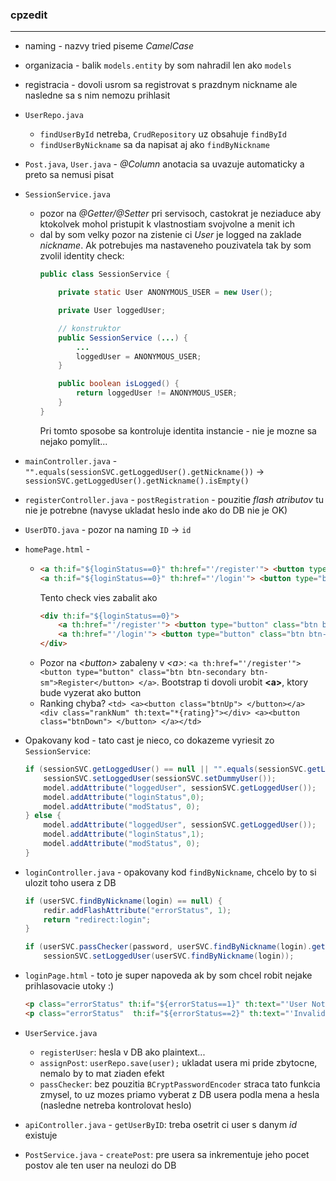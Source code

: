 ### cpzedit

---

* naming - nazvy tried piseme *CamelCase*
* organizacia - balik `models.entity` by som nahradil len ako `models`
* registracia - dovoli usrom sa registrovat s prazdnym nickname ale nasledne sa s nim nemozu prihlasit
* `UserRepo.java`
  * `findUserById` netreba, `CrudRepository` uz obsahuje `findById`
  * `findUserByNickname` sa da napisat aj ako `findByNickname`
* `Post.java`, `User.java` - *@Column* anotacia sa uvazuje automaticky a preto sa nemusi pisat
* `SessionService.java`
  * pozor na *@Getter/@Setter* pri servisoch, castokrat je neziaduce aby ktokolvek mohol pristupit
    k vlastnostiam svojvolne a menit ich
  * dal by som velky pozor na zistenie ci *User* je logged na zaklade *nickname*. Ak potrebujes ma nastaveneho pouzivatela
    tak by som zvolil identity check:
    ```java
    public class SessionService {
  
        private static User ANONYMOUS_USER = new User();
  
        private User loggedUser;
  
        // konstruktor
        public SessionService (...) {
            ...
            loggedUser = ANONYMOUS_USER;
        }
  
        public boolean isLogged() {
            return loggedUser != ANONYMOUS_USER;
        }
    }
    ```
    Pri tomto sposobe sa kontroluje identita instancie - nie je mozne sa nejako pomylit...
* `mainController.java` - `"".equals(sessionSVC.getLoggedUser().getNickname())` -> `sessionSVC.getLoggedUser().getNickname().isEmpty()`
* `registerController.java` - `postRegistration` - pouzitie *flash atributov* tu nie je potrebne (navyse ukladat heslo inde
  ako do DB nie je OK)
* `UserDTO.java` - pozor na naming `ID` -> `id`
* `homePage.html` - 
  * ```html
    <a th:if="${loginStatus==0}" th:href="'/register'"> <button type="button" class="btn btn-secondary btn-sm">Register</button> </a>
    <a th:if="${loginStatus==0}" th:href="'/login'"> <button type="button" class="btn btn-secondary btn-sm">Login</button> </a>
    ```
    Tento check vies zabalit ako
    ```html
    <div th:if="${loginStatus==0}">
        <a th:href="'/register'"> <button type="button" class="btn btn-secondary btn-sm">Register</button> </a>
        <a th:href="'/login'"> <button type="button" class="btn btn-secondary btn-sm">Login</button> </a>
    </div>
    ```
  * Pozor na *\<button\>* zabaleny v *\<a\>*: `<a th:href="'/register'"> <button type="button" class="btn btn-secondary btn-sm">Register</button> </a>`.
    Bootstrap ti dovoli urobit **\<a\>**, ktory bude vyzerat ako button
  * Ranking chyba? `<td> <a><button class="btnUp"> </button></a> <div class="rankNum" th:text="*{rating}"></div> <a><button class="btnDown"> </button> </a></td>`
  
* Opakovany kod - tato cast je nieco, co dokazeme vyriesit zo `SessionService`:
  ```java
  if (sessionSVC.getLoggedUser() == null || "".equals(sessionSVC.getLoggedUser().getNickname())) {
      sessionSVC.setLoggedUser(sessionSVC.setDummyUser());
      model.addAttribute("loggedUser", sessionSVC.getLoggedUser());
      model.addAttribute("loginStatus",0);
      model.addAttribute("modStatus", 0);
  } else {
      model.addAttribute("loggedUser", sessionSVC.getLoggedUser());
      model.addAttribute("loginStatus",1);
      model.addAttribute("modStatus", 0);
  }
  ```
* `loginController.java` - opakovany kod `findByNickname`, chcelo by to si ulozit toho usera z DB
  ```java
  if (userSVC.findByNickname(login) == null) {
      redir.addFlashAttribute("errorStatus", 1);
      return "redirect:login";
  }
  
  if (userSVC.passChecker(password, userSVC.findByNickname(login).getPassword())) {
      sessionSVC.setLoggedUser(userSVC.findByNickname(login));
  ```
* `loginPage.html` - toto je super napoveda ak by som chcel robit nejake prihlasovacie utoky :)
  ```html
  <p class="errorStatus" th:if="${errorStatus==1}" th:text="'User Not Exist!'"></p>
  <p class="errorStatus"  th:if="${errorStatus==2}" th:text="'Invalid Password!'"></p>
  ```
* `UserService.java`
  * `registerUser`: hesla v DB ako plaintext...
  * `assignPost`: `userRepo.save(user);` ukladat usera mi pride zbytocne, nemalo by to mat
    ziaden efekt
  * `passChecker`: bez pouzitia `BCryptPasswordEncoder` straca tato funkcia zmysel, to uz mozes priamo vyberat z
    DB usera podla mena a hesla (nasledne netreba kontrolovat heslo)
* `apiController.java` - `getUserByID`: treba osetrit ci user s danym *id* existuje
* `PostService.java` - `createPost`: pre usera sa inkrementuje jeho pocet postov ale ten user na neulozi do DB
